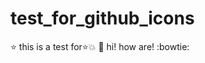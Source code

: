 # test_for_github_icons



:star:     this is a test for:star::boom: :bouquet:
hi! how are! :bowtie:
